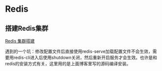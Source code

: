 # Redis

## 搭建Redis集群
[Redis 集群搭建](https://juejin.im/post/6844904062295474189)

遇到的一个坑：修改配置文件后直接使用redis-serve加载配置文件不会生效，需要用redis-cli进入后使用shutdown关闭，然后重新开启服务才会生效。也许是和redis的安装方式有关，这里用的是上面博客里写的源码编译安装。
